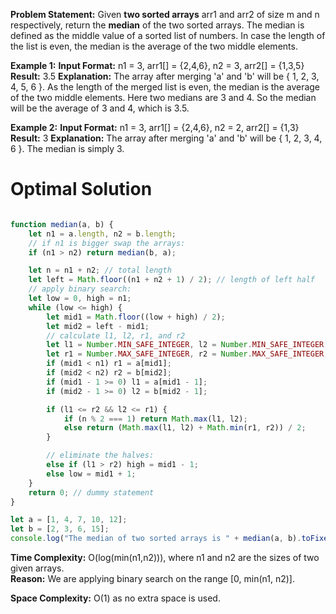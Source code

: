 **Problem Statement:** Given **two sorted arrays** arr1 and arr2 of size m and n respectively, return the **median** of the two sorted arrays. The median is defined as the middle value of a sorted list of numbers. In case the length of the list is even, the median is the average of the two middle elements.

**Example 1:**
**Input Format:** n1 = 3, arr1[] = {2,4,6}, n2 = 3, arr2[] = {1,3,5}
**Result:** 3.5
**Explanation:** The array after merging 'a' and 'b' will be { 1, 2, 3, 4, 5, 6 }. As the length of the merged list is even, the median is the average of the two middle elements. Here two medians are 3 and 4. So the median will be the average of 3 and 4, which is 3.5.

**Example 2:**
**Input Format:** n1 = 3, arr1[] = {2,4,6}, n2 = 2, arr2[] = {1,3}
**Result:** 3
**Explanation:** The array after merging 'a' and 'b' will be { 1, 2, 3, 4, 6 }. The median is simply 3.

# Optimal Solution

```Javascript

function median(a, b) {
    let n1 = a.length, n2 = b.length;
    // if n1 is bigger swap the arrays:
    if (n1 > n2) return median(b, a);

    let n = n1 + n2; // total length
    let left = Math.floor((n1 + n2 + 1) / 2); // length of left half
    // apply binary search:
    let low = 0, high = n1;
    while (low <= high) {
        let mid1 = Math.floor((low + high) / 2);
        let mid2 = left - mid1;
        // calculate l1, l2, r1, and r2
        let l1 = Number.MIN_SAFE_INTEGER, l2 = Number.MIN_SAFE_INTEGER;
        let r1 = Number.MAX_SAFE_INTEGER, r2 = Number.MAX_SAFE_INTEGER;
        if (mid1 < n1) r1 = a[mid1];
        if (mid2 < n2) r2 = b[mid2];
        if (mid1 - 1 >= 0) l1 = a[mid1 - 1];
        if (mid2 - 1 >= 0) l2 = b[mid2 - 1];

        if (l1 <= r2 && l2 <= r1) {
            if (n % 2 === 1) return Math.max(l1, l2);
            else return (Math.max(l1, l2) + Math.min(r1, r2)) / 2;
        }

        // eliminate the halves:
        else if (l1 > r2) high = mid1 - 1;
        else low = mid1 + 1;
    }
    return 0; // dummy statement
}

let a = [1, 4, 7, 10, 12];
let b = [2, 3, 6, 15];
console.log("The median of two sorted arrays is " + median(a, b).toFixed(1));

```

**Time Complexity:** O(log(min(n1,n2))), where n1 and n2 are the sizes of two given arrays.  
**Reason:** We are applying binary search on the range [0, min(n1, n2)].

**Space Complexity:** O(1) as no extra space is used.